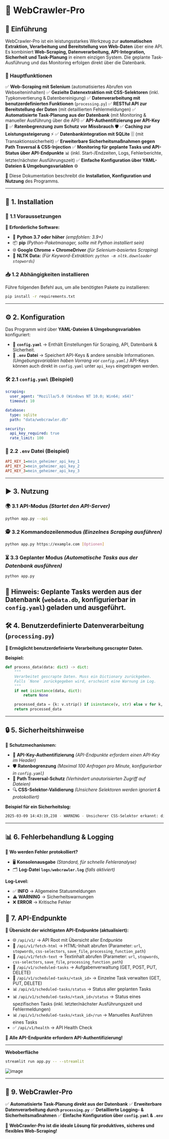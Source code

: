 # 🚀 **WebCrawler-Pro**

## 📌 **Einführung**
WebCrawler-Pro ist ein leistungsstarkes Werkzeug zur **automatischen Extraktion, Verarbeitung und Bereitstellung von Web-Daten** über eine API. Es kombiniert **Web-Scraping, Datenverarbeitung, API-Integration, Sicherheit und Task-Planung** in einem einzigen System. Die geplante Task-Ausführung und das Monitoring erfolgen direkt über die Datenbank.

### 🔹 **Hauptfunktionen**
✅ **Web-Scraping mit Selenium** (automatisiertes Abrufen von Webseiteninhalten)
✅ **Gezielte Datenextraktion mit CSS-Selektoren** (inkl. Typkonvertierung & Datenbereinigung)
✅ **Datenverarbeitung mit benutzerdefinierten Funktionen** (`processing.py`)
✅ **RESTful API zur Bereitstellung der Daten** (mit detaillierten Fehlermeldungen)
✅ **Automatisierte Task-Planung aus der Datenbank** (mit Monitoring & manueller Ausführung über die API)
✅ **API-Authentifizierung per API-Key** 🔑
✅ **Ratenbegrenzung zum Schutz vor Missbrauch** 🛡️
✅ **Caching zur Leistungssteigerung** ⚡
✅ **Datenbankintegration mit SQLite** 🗄️ (mit Transaktionssicherheit)
✅ **Erweiterbare Sicherheitsmaßnahmen gegen Path Traversal & CSS-Injection**
✅ **Monitoring für geplante Tasks und API-Status über API-Endpunkte** 📊 (inkl. Start-/Endzeiten, Logs, Fehlerberichte, letzter/nächster Ausführungszeit)
✅ **Einfache Konfiguration über YAML-Dateien & Umgebungsvariablen** ⚙️

📖 Diese Dokumentation beschreibt die **Installation, Konfiguration und Nutzung** des Programms.

---

## 🔧 **1. Installation**
### 📂 **1.1 Voraussetzungen**
📌 **Erforderliche Software:**
- 🐍 **Python 3.7 oder höher** *(empfohlen: 3.9+)*
- 📦 **pip** *(Python-Paketmanager, sollte mit Python installiert sein)*
- 🌐 **Google Chrome + ChromeDriver** *(für Selenium-basiertes Scraping)*
- 🧠 **NLTK Data:** *(Für Keyword-Extraktion: `python -m nltk.downloader stopwords`)*

### 📥 **1.2 Abhängigkeiten installieren**
Führe folgenden Befehl aus, um alle benötigten Pakete zu installieren:
```bash
pip install -r requirements.txt
```

---

## ⚙️ **2. Konfiguration**
Das Programm wird über **YAML-Dateien & Umgebungsvariablen** konfiguriert:
- 📄 **`config.yaml`** → Enthält Einstellungen für Scraping, API, Datenbank & Sicherheit.
- 🔑 **`.env` Datei** → Speichert API-Keys & andere sensible Informationen. *(Umgebungsvariablen haben Vorrang vor `config.yaml`.)*  API-Keys können auch direkt in `config.yaml` unter `api_keys` eingetragen werden.

### 🛠 **2.1 `config.yaml` (Beispiel)**
```yaml
scraping:
  user_agent: "Mozilla/5.0 (Windows NT 10.0; Win64; x64)"
  timeout: 10

database:
  type: sqlite
  path: "data/webcrawler.db"

security:
  api_key_required: true
  rate_limit: 100
```

### 🔑 **2.2 `.env` Datei (Beispiel)**
```ini
API_KEY_1=mein_geheimer_api_key_1
API_KEY_2=mein_geheimer_api_key_2
API_KEY_3=mein_geheimer_api_key_3
```

---

## ▶️ **3. Nutzung**
### 🌍 **3.1 API-Modus** *(Startet den API-Server)*
```bash
python app.py --api
```

### 🕵️ **3.2 Kommandozeilenmodus** *(Einzelnes Scraping ausführen)*
```bash
python app.py https://example.com [Optionen]
```

### ⏳ **3.3 Geplanter Modus** *(Automatische Tasks aus der Datenbank ausführen)*
```bash
python app.py
```
📌 **Hinweis:** Geplante Tasks werden aus der Datenbank (`webdata.db`, konfigurierbar in `config.yaml`) geladen und ausgeführt. 
---


## 🛠 **4. Benutzerdefinierte Datenverarbeitung (`processing.py`)**
📌 **Ermöglicht benutzerdefinierte Verarbeitung gescrapter Daten.**

**Beispiel:**
```python
def process_data(data: dict) -> dict:
    """
    Verarbeitet gescrapte Daten. Muss ein Dictionary zurückgeben.
    Falls `None` zurückgegeben wird, erscheint eine Warnung im Log.
    """
    if not isinstance(data, dict):
        return None

    processed_data = {k: v.strip() if isinstance(v, str) else v for k, v in data.items()}
    return processed_data
```

---

## 🔒 **5. Sicherheitshinweise**
📌 **Schutzmechanismen:**
- 🔑 **API-Key-Authentifizierung** *(API-Endpunkte erfordern einen API-Key im Header)*
- 🛡 **Ratenbegrenzung** *(Maximal 100 Anfragen pro Minute, konfigurierbar in `config.yaml`)*
- 🚨 **Path Traversal-Schutz** *(Verhindert unautorisierten Zugriff auf Dateien)*
- 🔍 **CSS-Selektor-Validierung** *(Unsichere Selektoren werden ignoriert & protokolliert)*

**Beispiel für ein Sicherheitslog:**
```sh
2025-03-09 14:43:19,238 - WARNING - Unsicherer CSS-Selektor erkannt: div[onclick*=alert]
```

---

## 📊 **6. Fehlerbehandlung & Logging**
📌 **Wo werden Fehler protokolliert?**
- 🖥 **Konsolenausgabe** *(Standard, für schnelle Fehleranalyse)*
- 🗂 **Log-Datei `logs/webcrawler.log`** *(falls aktiviert)*

**Log-Level:**
- ✅ **INFO** → Allgemeine Statusmeldungen
- ⚠️ **WARNING** → Sicherheitswarnungen
- ❌ **ERROR** → Kritische Fehler


## 📡 7. API-Endpunkte
📌 **Übersicht der wichtigsten API-Endpunkte (aktualisiert):**
- 🌐 `/api/v1/` → API Root mit Übersicht aller Endpunkte
- 📄 `/api/v1/fetch-html` → HTML-Inhalt abrufen (Parameter: `url`, `stopwords`, `css-selectors`, `save_file`, `processing_function_path`)
- 📄 `/api/v1/fetch-text` → Textinhalt abrufen (Parameter: `url`, `stopwords`, `css-selectors`, `save_file`, `processing_function_path`)
- 🔄 `/api/v1/scheduled-tasks` → Aufgabenverwaltung (GET, POST, PUT, DELETE)
- 🔄 `/api/v1/scheduled-tasks/<task_id>` → Einzelne Task verwalten (GET, PUT, DELETE)
- 📊 `/api/v1/scheduled-tasks/status` → Status aller geplanten Tasks
- 📊 `/api/v1/scheduled-tasks/<task_id>/status` → Status eines spezifischen Tasks  (inkl. letzter/nächster Ausführungszeit und Fehlermeldungen)
- 📊 `/api/v1/scheduled-tasks/<task_id>/run` → Manuelles Ausführen eines Tasks
- ✅ `/api/v1/health` → API Health Check


🔐 **Alle API-Endpunkte erfordern API-Authentifizierung!**

---
**Weboberfläche**
```sh
streamlit run app.py -- --streamlit
```

![image](https://github.com/user-attachments/assets/d2b6b9aa-ebaa-4450-8870-0096207fb2e1)

---

## 🏁 **9. WebCrawler-Pro**
✅ **Automatisierte Task-Planung direkt aus der Datenbank**
✅ **Erweiterbare Datenverarbeitung durch `processing.py`**
✅ **Detaillierte Logging- & Sicherheitsmaßnahmen**
✅ **Einfache Konfiguration über `config.yaml` & `.env`**

🚀 **WebCrawler-Pro ist die ideale Lösung für produktives, sicheres und flexibles Web-Scraping!**

